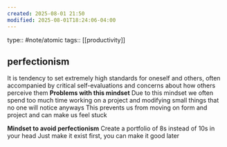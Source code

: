 ```yaml
---
created: 2025-08-01 21:50
modified: 2025-08-01T18:24:06-04:00
---
```

type:: #note/atomic
tags:: [[productivity]]
## perfectionism

It is tendency to set extremely high standards for oneself and others, often accompanied by critical self-evaluations and concerns about how others perceive them
**Problems with this mindset**
Due to this mindset we often spend too much time working on a project and modifying small things that no one will notice anyways
This prevents us from moving on form and project and can make us feel stuck

**Mindset to avoid perfectionism**
Create a portfolio of 8s instead of 10s in your head
Just make it exist first, you can make it good later
